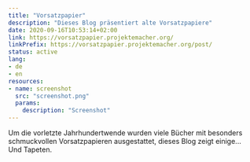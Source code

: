 ```yaml
---
title: "Vorsatzpapier"
description: "Dieses Blog präsentiert alte Vorsatzpapiere"
date: 2020-09-16T10:53:14+02:00
link: https://vorsatzpapier.projektemacher.org/
linkPrefix: https://vorsatzpapier.projektemacher.org/post/
status: active
lang:
- de
- en
resources:
- name: screenshot
  src: "screenshot.png"
  params:
    description: "Screenshot"
---
```


Um die vorletzte Jahrhundertwende wurden viele Bücher mit besonders schmuckvollen Vorsatzpapieren ausgestattet, dieses Blog zeigt einige...
Und Tapeten.
